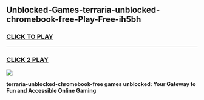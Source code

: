 
## Unblocked-Games-terraria-unblocked-chromebook-free-Play-Free-ih5bh
<h3>
<a href="https://premium76.site?title=terraria-unblocked-chromebook-free&ref=17A">CLICK TO PLAY</a></h3>
<hr>

<h3>
<a href="https://premium76.site?title=terraria-unblocked-chromebook-free&ref=17A">CLICK 2 PLAY</a>
  
</h3>

<a href="https://premium76.site?title=terraria-unblocked-chromebook-free&ref=17A"><img src="https://clearcache.store/games.png"></a>


**terraria-unblocked-chromebook-free games unblocked: Your Gateway to Fun and Accessible Online Gaming**
